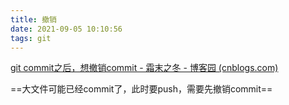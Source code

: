 ```yaml
---
title: 撤销
date: 2021-09-05 10:10:56
tags: git
---
```


[git commit之后，想撤销commit - 霜末之冬 - 博客园 (cnblogs.com)](https://www.cnblogs.com/smzd/p/11491167.html)

==大文件可能已经commit了，此时要push，需要先撤销commit==

